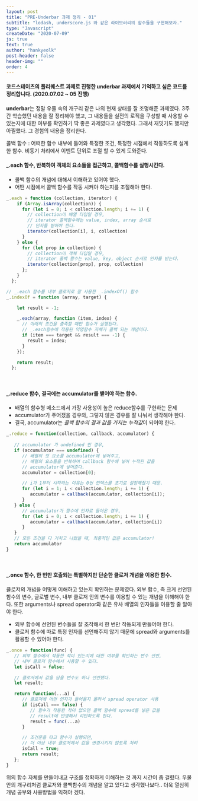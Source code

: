 ```yaml
---
layout: post
title: "PRE-Underbar 과제 정리 - 01"
subtitle: "lodash, underscore.js 와 같은 라이브러리의 함수들을 구현해보자."
type: "Javascript"
createDate: "2020-07-09"
js: true
text: true
author: "hankyeolk"
post-header: false
header-img: ""
order: 4
---
```


#### 코드스테이츠의 풀리퀘스트 과제로 진행한 underbar 과제에서 기억하고 싶은 코드를 정리합니다. (2020.07.02 ~ 05 진행)

**underbar**는 정말 우물 속의 개구리 같은 나의 현재 상태를 잘 조명해준 과제였다. 3주간 학습했던 내용을 잘 정리해야 했고, 그 내용들을 실전의 로직을 구성할 때 사용할 수 있는지에 대한 여부를 확인하기 딱 좋은 과제였다고 생각했다. 그래서 재밋기도 했지만 아찔했다. 그 경험의 내용을 정리한다.
<br>

콜백 함수 : 어떠한 함수 내부에 들어와 특정한 조건, 특정한 시점에서 작동하도록 설계한 함수. 비동기 처리에서 이벤트 단위로 조절 할 수 있게 도와준다.
<br>

#### _.each 함수, 반복하여 객체의 요소들을 접근하고, 콜백함수를 실행시킨다.

- 콜백 함수의 개념에 대해서 이해하고 있어야 했다.
- 어떤 시점에서 콜백 함수를 작동 시켜야 하는지를 조절해야 한다.

```js
_.each = function (collection, iterator) {
    if (Array.isArray(collection)) {
      for (let i = 0; i < collection.length; i += 1) {
        // collection이 배열 타입일 경우, 
        // iterator 콜백함수에는 value, index, array 순서로
        // 인자를 받아야 한다.
        iterator(collection[i], i, collection)
      }
    } else { 
      for (let prop in collection) {
        // collection이 객체 타입일 경우,
        // iterator 콜백 함수는 value, key, object 순서로 인자를 받는다.
        iterator(collection[prop], prop, collection)
      };
    }
  };

// _.each 함수를 내부 클로저로 잘 사용한 _.indexOf() 함수
_.indexOf = function (array, target) {

    let result = -1;

    _.each(array, function (item, index) {
      // 아래의 조건을 충족할 때만 함수가 실행된다.
      // _.each함수에 적용된 익명함수 자체가 콜백 되는 개념이다.
      if (item === target && result === -1) {
        result = index;
      }
    });

    return result;
  };
```
<br>

#### _.reduce 함수, 결국에는 accumulator를 뱉어야 하는 함수.

- 배열의 함수형 메소드에서 가장 사용성이 높은 reduce함수를 구현하는 문제
- accumulator가 주어졌을 경우와, 그렇지 않은 경우를 잘 나눠서 생각해야 한다.
- 결국, accumulator는 *콜백 함수의 결과 값을 가지는 누적값*이 되어야 한다.

```js
_.reduce = function(collection, callback, accumulator) {
   
   // accumulator 가 undefined 인 경우,
   if (accumulator === undefined) {
      // 배열의 첫 요소를 accumulator에 넣어주고,
      // 배열의 요소들을 반복하여 callback 함수에 넣어 누적된 값을 
      // accumulator에 넣어준다.
      accumulator = collection[0];

      // i가 1부터 시작하는 이유는 0번 인덱스를 초기로 설정해줬기 때문.
      for (let i = 1; i < collection.length; i += 1) {
         accumulator = callback(accumulator, collection[i]);
      }
   } else {
      // accumulator가 함수에 인자로 들어온 경우,
      for (let i = 0; i < collection.length; i += 1) {
         accumulator = callback(accumulator, collection[i])
      }
   }
   // 모든 조건을 다 거치고 나왔을 때, 최종적인 값은 accumulator!
   return accumulator
}
```
<br>

#### _.once 함수, 한 번만 호출되는 특별하지만 단순한 클로저 개념을 이용한 함수.

클로저의 개념을 어떻게 이해하고 있는지 확인하는 문제였다. 외부 함수, 즉 크게 선언된 함수의 변수, 글로벌 변수, 내부 클로저 안의 변수를 이용할 수 있는 개념을 이해해야 한다. 또한 arguments나 spread operator와 같은 유사 배열의 인자들을 이용할 줄 알아야 한다.

- 외부 함수에 선언된 변수들을 잘 조작해서 한 번만 작동되게 만들어야 한다. 
- 클로저 함수에 따로 특정 인자를 선언해주지 않기 때문에 spread와 arguments를 활용할 수 있어야 한다.

```js
_.once = function(func) {
   // 외부 함수에서 작동한 적이 있는지에 대한 여부를 확인하는 변수 선언,
   // 내부 클로저 함수에서 사용할 수 있다.
   let isCall = false;

   // 클로저에서 값을 담을 변수도 하나 선언했다.
   let result;

   return function(...a) {
      // 클로저에 어떤 인자가 들어올지 몰라서 spread operator 사용
      if (isCall === false) {
         // 함수가 작동한 적이 없으면 콜백 함수에 spread를 넣은 값을
         // result에 반영해서 리턴하도록 한다.
         result = func(...a)
      }

      // 조건문을 타고 함수가 실행되면,
      // 더 이상 내부 클로저에서 값을 변경시키지 않도록 처리
      isCall = true;
      return result;
   };
}
```

위의 함수 자체를 만들어내고 구조를 정확하게 이해하는 것 까지 시간이 좀 걸렸다. 우물 안의 개구리처럼 클로저와 콜백함수의 개념을 알고 있다고 생각했나보다.. 더욱 열심히 개념 공부와 사용방법을 익혀야 겠다.
